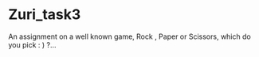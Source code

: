 # Zuri_task3
An assignment on a well known game, Rock , Paper or Scissors, which do you pick : ) ?...
